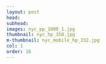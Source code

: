 ```yaml
---
layout: post
head: 
subhead: 
images: nyc_pp_1000_1.jpg
thumbnail: nyc_hp_350.jpg
m-thumbnail: nyc_mobile_hp_332.jpg
col: 1
order: 16
---
```

